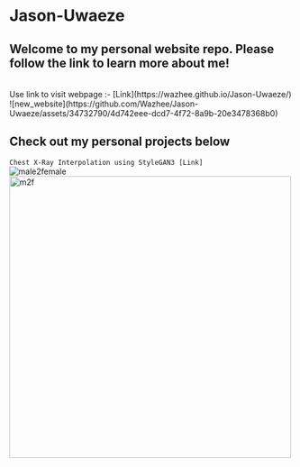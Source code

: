 # Jason-Uwaeze
## Welcome to my personal website repo. Please follow the link to learn more about me!
<br>
Use link to visit webpage :- [Link](https://wazhee.github.io/Jason-Uwaeze/) 
<br>
![new_website](https://github.com/Wazhee/Jason-Uwaeze/assets/34732790/4d742eee-dcd7-4f72-8a9b-20e3478368b0)

## Check out my personal projects below
```Chest X-Ray Interpolation using StyleGAN3 [Link]``` 
<br>
![male2female](https://github.com/user-attachments/assets/34a72a22-a4c1-47d9-80ce-0639d8242fc0)
<img width="500" alt="m2f" src="https://github.com/user-attachments/assets/a35f516d-b86c-4bb7-a74b-a97c295fcd4d">
